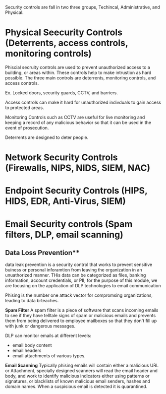 Security controls are fall in two three groups, Techincal, Administrative, and Physical. 

# Physical Seecurity Controls (Deterrents, access controls, monitoring controls)
Phiscial secruity controls are used to prevent unauthorized access to a building, or areas within. These controls help to make intrustion as hard possible. The three main controls are deterrents, monitoring controls, and access controls. 

Ex.  Locked doors, security guards, CCTV, and barriers. 


Access controls can make it hard for unauthorized indivduals to gain access to protected areas. 

Monitoring Controls such as CCTV are useful for live monitoring and keeping a record of any malicious behavior so that it can be used in the event of prosecution. 

Deterrents are designed to deter people. 


# Network Security Controls (Firewalls, NIPS, NIDS, SIEM, NAC)

# Endpoint Security Controls (HIPS, HIDS, EDR, Anti-Virus, SIEM)







# Email Security controls (Spam filters, DLP, email scanning)

## Data Loss Prevention**
data leak prevention is a security control that works to prevent sensitive buiness or personal inforamtion from leaving the organization in an unuathorized manner. THis data can be categorized as files, banking information, account credentials, or PII; for the purpose of this module, we are focusing on the application of DLP technologies to  email communication


Phising is the number one attack vector for compromsing organizations, leading to data brteaches.

**Spam Filter** A spam filter is a piece of software that scans incoming emails to see if they have telltale signs of spam or malicious emails and prevents them from being delivered to employee mailboxes so that they don't fill up with junk or dangerous messages. 

DLP can monitor emails at different levels: 
- email body content
- email headers
- email attachments of various types.

**Email Scanning**
Typically phising emails will contain either a malicious URL or Attachment, specially designed scanners will read the email header and body, and work to identify malicious indicators either using patterns or signatures, or blacklists of known malicious email senders, hashes and domain names. When a suspisious email is detected it is quarantined. 

